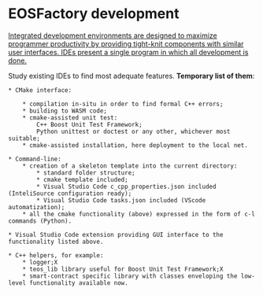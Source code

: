 # EOSFactory development

[Integrated development environments are designed to maximize programmer productivity by providing tight-knit components with similar user interfaces. IDEs present a single program in which all development is done.](#https://en.wikipedia.org/wiki/Integrated_development_environment#History)

Study existing IDEs to find most adequate features. **Temporary list of them**:

    * CMake interface:

        * compilation in-situ in order to find formal C++ errors;
        * building to WASM code;
        * cmake-assisted unit test:
            C++ Boost Unit Test Framework;
            Python unittest or doctest or any other, whichever most suitable;
        * cmake-assisted installation, here deployment to the local net.

    * Command-line:
        * creation of a skeleton template into the current directory:
            * standard folder structure;
            * cmake template included;
            * Visual Studio Code c_cpp_properties.json included (InteliSource configuration ready);
            * Visual Studio Code tasks.json included (VScode automatization);
        * all the cmake functionality (above) expressed in the form of c-l commands (Python).

    * Visual Studio Code extension providing GUI interface to the functionality listed above.

    * C++ helpers, for example:
        * logger;X
        * teos_lib library useful for Boost Unit Test Framework;X
        * smart-contract specific library with classes enveloping the low-level functionality available now.